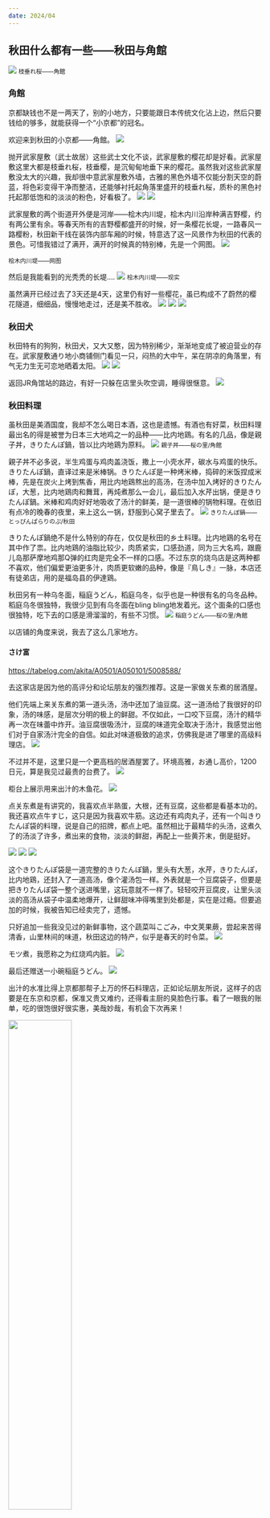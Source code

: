 ```yaml
---
date: 2024/04
---
```


## 秋田什么都有一些——秋田与角館
<img src="https://s2.loli.net/2024/05/21/evCGZL1FzXUdlTu.jpg"/>
<small>枝垂れ桜——角館</small>

### 角館
京都缺钱也不是一两天了，别的小地方，只要能跟日本传统文化沾上边，然后只要钱给的够多，就能获得一个“小京都”的冠名。

欢迎来到秋田的小京都——角館。
<img src="https://s2.loli.net/2024/05/21/R5fC4s9Y2brlnAH.jpg"/>

抛开武家屋敷（武士故居）这些武士文化不谈，武家屋敷的樱花却是好看。武家屋敷这里大都是枝垂れ桜，枝垂樱，是沉甸甸地垂下来的樱花。虽然我对这些武家屋敷没太大的兴趣，我却很中意武家屋敷外墙，古雅的黑色外墙不仅能分割天空的蔚蓝，将色彩变得干净而整洁，还能够衬托起角落里盛开的枝垂れ桜，质朴的黑色衬托起那低饱和的淡淡的粉色，好看极了。
<img src="https://s2.loli.net/2024/05/21/evCGZL1FzXUdlTu.jpg"/>
<img src="https://s2.loli.net/2024/05/21/pMewdHnlDCyGKuY.jpg"/>

武家屋敷的两个街道开外便是河岸——桧木内川堤，桧木内川沿岸种满吉野樱，约有两公里有余。等春天所有的吉野樱都盛开的时候，好一条樱花长堤，一路春风一路樱粉，秋田新干线在装饰内部车厢的时候，特意选了这一风景作为秋田的代表的景色。可惜我错过了满开，满开的时候真的特别棒，先是一个网图。
<img src="https://s2.loli.net/2024/05/21/ROYrDVFS512y3T9.png"/>

<small>桧木内川堤——网图</small>

然后是我能看到的光秃秃的长堤....
<img src="https://s2.loli.net/2024/05/21/adlUhZbj7FL5Jnr.jpg"/>
<small>桧木内川堤——现实</small>

虽然满开已经过去了3天还是4天，这里仍有好一些樱花，虽已构成不了蔚然的樱花隧道，细细品，慢慢地走过，还是美不胜收。
<img src="https://s2.loli.net/2024/05/21/GSrxhLdnlYI63Wm.jpg"/>
<img src="https://s2.loli.net/2024/05/21/i1D9v6peVdFca8H.jpg"/>
<img src="https://s2.loli.net/2024/05/21/bOZq8piI9HGjaKx.jpg"/>

### 秋田犬
秋田特有的狗狗，秋田犬，又大又憨，因为特别稀少，渐渐地变成了被迫营业的存在。武家屋敷通り地小商铺侧门看见一只，闷热的大中午，呆在阴凉的角落里，有气无力生无可恋地晒着太阳。
<img src="https://s2.loli.net/2024/05/21/MsQj2IuW5gxebEL.jpg"/>
<img src="https://s2.loli.net/2024/05/21/ipfBgPtEZaWlD64.jpg"/>

返回JR角馆站的路边，有好一只躲在店里头吹空调，睡得很惬意。
<img src="https://s2.loli.net/2024/05/21/m5dsbpcejC8FOnP.jpg"/>

### 秋田料理
虽秋田是美酒国度，我却不怎么喝日本酒，这也是遗憾。有酒也有好菜，秋田料理最出名的得是被誉为日本三大地鸡之一的品种——比内地鶏。有名的几品，像是親子丼，きりたんぽ鍋，皆以比内地鶏为原料。
<img src="https://s2.loli.net/2024/05/22/yDWiPp2Xzcn9GIF.jpg"/>
<small>親子丼——桜の里/角館</small>

親子丼不必多说，半生鸡蛋与鸡肉盖浇饭，撒上一小壳水芹，碳水与鸡蛋的快乐。きりたんぽ鍋，直译过来是米棒锅。きりたんぽ是一种烤米棒，捣碎的米饭捏成米棒，先是在炭火上烤到焦香，用比内地鶏熬出的高汤，在汤中加入烤好的きりたんぽ，大葱，比内地鶏肉和舞茸，再炖煮那么一会儿，最后加入水芹出锅，便是きりたんぽ鍋。米棒和鸡肉好好地吸收了汤汁的鲜美，是一道很棒的锅物料理。在依旧有点冷的晚春的夜里，来上这么一锅，舒服到心窝子里去了。
<img src="https://s2.loli.net/2024/05/22/2FariMZnkJ1GmCy.jpg"/>
<small>きりたんぽ鍋——とっぴんぱらりのぷ/秋田</small>

きりたんぽ鍋绝不是什么特别的存在，仅仅是秋田的乡土料理。比内地鶏的名号在其中作了祟。比内地鶏的油脂比较少，肉质紧实，口感劲道，同为三大名鸡，跟鹿儿岛那萨摩地鸡那Q弹的红肉是完全不一样的口感。不过东京的烧鸟店是这两种都不喜欢，他们偏爱更油更多汁，肉质更软嫩的品种，像是『鳥しき』一脉，本店还有徒弟店，用的是福岛县的伊達鶏。

秋田另有一种乌冬面，稲庭うどん，稻庭乌冬，似乎也是一种很有名的乌冬品种。稻庭乌冬很独特，我很少见到有乌冬面在bling bling地发着光。这个面条的口感也很独特，吃下去的口感是滑溜溜的，有些不习惯。
<img src="https://s2.loli.net/2024/05/22/4KRXbLmS3nAlfZe.jpg"/>
<small>稲庭うどん——桜の里/角館</small>

以店铺的角度来说，我去了这么几家地方。

#### さけ富
https://tabelog.com/akita/A0501/A050101/5008588/

去这家店是因为他的高评分和论坛朋友的强烈推荐。这是一家做关东煮的居酒屋。

他们先端上来关东煮的第一道头汤，汤中还加了油豆腐。这一道汤给了我很好的印象，汤的味感，是层次分明的极上的鲜甜。不仅如此，一口咬下豆腐，汤汁的精华再一次在味蕾中炸开。油豆腐很吸汤汁，豆腐的味道完全取决于汤汁，我感觉出他们对于自家汤汁完全的自信。如此对味道极致的追求，仿佛我是进了哪里的高级料理店。
<img src="https://s2.loli.net/2024/05/22/eFY98jMSyVrnaq6.jpg"/>

不过并不是，这里只是一个更高档的居酒屋罢了。环境高雅，お通し高价，1200日元，算是我见过最贵的台费了。
<img src="https://s2.loli.net/2024/05/22/mYoqlw5BgrUSdkI.jpg"/>

柜台上展示用来出汁的木鱼花。
<img src="https://s2.loli.net/2024/05/22/H9lWzMrRLAPDtd2.jpg"/>

点关东煮是有讲究的，我喜欢点半熟蛋，大根，还有豆腐，这些都是看基本功的。我还喜欢点牛すじ，这只是因为我喜欢牛筋。这边还有鸡肉丸子，还有一个叫きりたんぽ袋的料理，说是自己的招牌，都点上吧。虽然相比于最精华的头汤，这煮久了的汤淡了许多，煮出来的食物，淡淡的鲜甜，再配上一些黄芥末，倒是挺好。

<img src="https://s2.loli.net/2024/05/22/YxyrkUQ3S8GaVnR.jpg"/>
<img src="https://s2.loli.net/2024/05/22/DCfPSBhwQ5yHpMW.jpg"/>
<img src="https://s2.loli.net/2024/05/22/YekZPG9lTLErFwB.jpg"/>

这个きりたんぽ袋是一道完整的きりたんぽ鍋，里头有大葱，水芹，きりたんぽ，比内地鶏，还封入了一道高汤，像个灌汤包一样。外表就是一个豆腐袋子，但要是把きりたんぽ袋一整个送进嘴里，这玩意就不一样了。轻轻咬开豆腐皮，让里头淡淡的高汤从袋子中温柔地爆开，让鲜甜味冲得嘴里到处都是，实在是过瘾。但要追加的时候，我被告知已经卖完了，遗憾。

只好追加一些我没见过的新鲜事物，这个蔬菜叫こごみ，中文荚果蕨，尝起来苦得清香，山里林间的味道，秋田这边的特产，似乎是春天的时令菜。
<img src="https://s2.loli.net/2024/05/22/2vAOpYGd8VkmsoM.jpg"/>

モツ煮，我愿称之为红烧鸡内脏。
<img src="https://s2.loli.net/2024/05/22/wBoDdLx5KcIYW2r.jpg"/>

最后还赠送一小碗稲庭うどん。
<img src="https://s2.loli.net/2024/05/22/TXJBGCdxjerHKhv.jpg"/>

出汁的水准比得上京都那帮子上万的怀石料理店，正如论坛朋友所说，这样子的店要是在东京和京都，保准又贵又难约，还得看主厨的臭脸色行事。看了一眼我的账单，吃的很饱很好很实惠，美哉妙哉，有机会下次再来！

<img  width="50%" src="https://s2.loli.net/2024/05/22/Cb5cs3Ie7RGwJxp.jpg"/>


#### とっぴんぱらりのぷ/秋田

https://tabelog.com/akita/A0501/A050101/5007785/

<img src="https://s2.loli.net/2024/05/22/EfoVNitOGU5SsIQ.jpg"/>

我对他们这个炉子很感兴趣，有一个砂石弄成的大炉子，像馕坑一样。我很喜欢馕坑烧烤，烤出来的东西有土地的味道，我相信这里的东西也一定好吃。他们在坑上吊了个铁锅，铁锅里炖的是きりたんぽ鍋的高汤。きりたんぽ鍋的照片在更上面。沙子里整整齐齐地插着这么一些烤鱼烤肉，他们叫这个形式为原始焼き。

最前头插着的这一串是我的比内地鶏原始烧鸡。他们这个烤起来特别慢，我一边喝酒一边拍照一边发呆，烤了大约有半个小时。师傅对火候的把握似乎有系统性的偏差，烤老了，满嘴是那筋道的口感。不过烤出来是真的香。
<img src="https://s2.loli.net/2024/05/22/RkIdpAVPbuB84rf.jpg"/>

他们还有比内地鶏的烧鸟，不过师傅的火候又烤过了。
<img src="https://s2.loli.net/2024/05/22/EGBNOrfA6sxjo4t.jpg"/>

比内地鶏确实不适合烤。

tabelog这家店有个活动，100日元能搞一杯日本酒，酒很香，但我喝不来。
<img width="50%" src="https://s2.loli.net/2024/05/22/J8IRlg2pAzTyh6u.jpg"/>

这个店的お通し也挺贵的，1000日元一位，给四个小菜，有一个是刚烤好的米糕，刚上来就被我吃掉了。
<img src="https://s2.loli.net/2024/05/22/5pBVAy3GoJfg9uw.jpg"/>

秋田的特产鱼类，叫ハタハタ，看上去是一种小鱼，只有冬天才有新鲜的，其他时候只能吃到渍好的。
<img src="https://s2.loli.net/2024/05/22/VmC4ALT3fvXgRDF.jpg"/>

#### 桜の里/角館
这一家店开在角館的武家屋敷的那条主干道上，算是角馆这里挺不错的午饭去处，这边有一个親子丼+稲庭うどん的套餐，适合好奇的游客（比如我）一次性两个都尝尝。为了避免排队，建议压着开门的时间过去。
https://tabelog.com/akita/A0504/A050402/5000199/


### 秋田新干线
<img src="https://s2.loli.net/2024/05/21/ZJLisKxGSAOd2Yg.jpg"/>
<small>こまち——角館駅</small>

秋田新干线的列车叫こまち, Komachi，小町，小野小町的小町，一位秋田出身的女流歌人。虽然是新干线，秋田新干线是迷你新干线，最后会跑进田沢湖線和奥羽本線两段在来线，最高时速限制在160km/h，也挺滑稽的。这样子最后会开进在来线的迷你新干线，全日本有两个，一个是秋田新干线，还有一个是山形新干线，都会经过奥羽本線。

因为在秋田段得跑在来线，秋田新干线的车辆宽度是按照窄轨的车厢设计的，比起东北新干线的E5/H5，秋田新干线的E6更加娇小，秀气可爱。E5/H5采用3+2座椅布局的时候，秋田新干线只能2+2。顺便论座椅舒适程度，E5/H5还是远胜E6一筹，坐东北新干线的时候，要是Hayabusa或者Komachi都有空位的话，我推荐E5担当的Hayabusa。

Komachi在秋田新干线段还算良心，除了可以用新干线的价格去买指定席之外，Komachi是可以用更便宜的特急券乘车的。用特急券的时候，Komachi是自由席，只要位置没人预约，随便坐。

<img src="https://s2.loli.net/2024/05/21/5XvWfRamilZzwkr.jpg"/>


### 酒店——Dormy Inn 秋田
Dormy Inn 秋田，在千秋公园的马路对面，离车站走路十分钟，也不赖。在chase portal上的价格和agoda差的不多，是一个适合用CSP$50的地方。

Dormy Inn一直是我挺喜欢的连锁牌子，早饭虽然会贵但是绝不差，每个酒店都有大浴场，跑了一天回来泡个澡实在是惬意。要是订酒店的时候，包含早餐的plan价格还不错的话，就加个早餐吧。
<img src="https://s2.loli.net/2024/05/22/aHZym3RFNseSrPY.jpg"/>

<img src="https://s2.loli.net/2024/05/22/hyaf7wC38AKcd4W.jpg"/>

### 尾记
秋田确实没啥玩的...即便是樱花季有樱花能看，我也不怎么过瘾。秋田料理是真的好吃，大半夜整理吃的确实给我饿坏了。